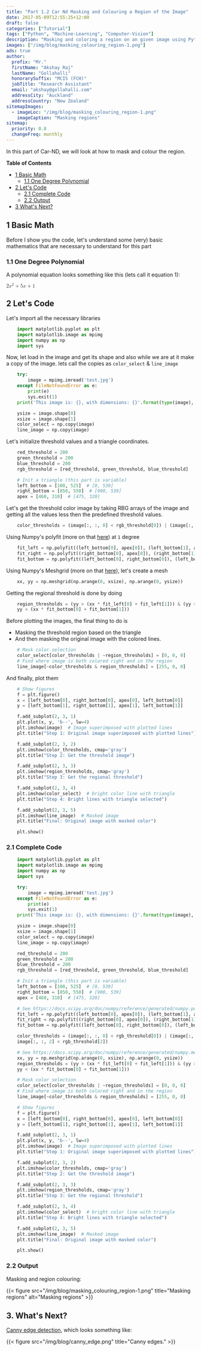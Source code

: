 ```yaml
---
title: "Part 1.2 Car Nd Masking and Colouring a Region of the Image"
date: 2017-05-09T12:55:25+12:00
draft: false
categories: ["Tutorial"]
tags: ["Python", "Machine-Learning", "Computer-Vision"]
description: "Masking and coloring a region on an given image using Python 3."
images: ["/img/blog/masking_colouring_region-1.png"]
ads: true
author:
  prefix: "Mr."
  firstName: "Akshay Raj"
  lastName: "Gollahalli"
  honorarySuffix: "MCIS (FCH)"
  jobTitle: "Research Assistant"
  email: "akshay@gollahalli.com"
  addressCity: "Auckland"
  addressCountry: "New Zealand"
sitemapImages:
  - imageLoc: "/img/blog/masking_colouring_region-1.png"
    imageCaption: "Masking regions"
sitemap:
  priority: 0.8
  changeFreq: monthly
---
```


In this part of Car-ND, we will look at how to mask and colour the region.

**Table of Contents**

- [1 Basic Math][0]
  - [1.1 One Degree Polynomial][1]
- [2 Let's Code][2]
  - [2.1 Complete Code][3]
  - [2.2 Output][4]
- [3 What's Next?][5]

## 1 Basic Math

Before I show you the code, let's understand some (very) basic mathematics that are necessary to understand for this part

### 1.1 One Degree Polynomial

A polynomial equation looks something like this (lets call it equation 1):

<math xmlns="http://www.w3.org/1998/Math/MathML">
<mrow>
    <mn>2</mn>
    <msup>
        <mi>x</mi>
        <mn>2</mn>
    </msup>
    <mo>+</mo>
    <mn>5</mn>
    <mi>x</mi>
    <mo>+</mo>
    <mn>1</mn>
</mrow>
</math>

## 2 Let's Code

Let's import all the necessary libraries

```python
    import matplotlib.pyplot as plt
    import matplotlib.image as mpimg
    import numpy as np
    import sys
```

Now, let load in the image and get its shape and also while we are at it make a copy of the image. lets call the copies as `color_select` & `line_image`

```python
    try:
        image = mpimg.imread('test.jpg')
    except FileNotFoundError as e:
        print(e)
        sys.exit(1)
    print('This image is: {}, with dimensions: {}'.format(type(image), image.shape))

    ysize = image.shape[0]
    xsize = image.shape[1]
    color_select = np.copy(image)
    line_image = np.copy(image)
```

Let's initialize threshold values and a triangle coordinates.

```python
    red_threshold = 200
    green_threshold = 200
    blue_threshold = 200
    rgb_threshold = [red_threshold, green_threshold, blue_threshold]

    # Init a triangle (this part is variable)
    left_bottom = [100, 525]  # [0, 539]
    right_bottom = [850, 550]  # [900, 539]
    apex = [460, 310]  # [475, 320]
```

Let's get the threshold color image by taking RBG arrays of the image and getting all the values less then the predefined threshold values.

```python
    color_thresholds = (image[:, :, 0] < rgb_threshold[0]) | (image[:, :, 1] < rgb_threshold[1]) | (image[:, :, 2] < rgb_threshold[2])
```

Using Numpy's polyfit (more on that [here][6]) at `1` degree

```python
    fit_left = np.polyfit((left_bottom[0], apex[0]), (left_bottom[1], apex[1]), 1)
    fit_right = np.polyfit((right_bottom[0], apex[0]), (right_bottom[1], apex[1]), 1)
    fit_bottom = np.polyfit((left_bottom[0], right_bottom[0]), (left_bottom[1], right_bottom[1]), 1)
```

Using Numpy's Meshgrid (more on that [here][7]), let's create a mesh

```python
    xx, yy = np.meshgrid(np.arange(0, xsize), np.arange(0, ysize))
```

Getting the regional threshold is done by doing

```python
    region_thresholds = (yy > (xx * fit_left[0] + fit_left[1])) & (yy > (xx * fit_right[0] + fit_right[1])) & (
    yy < (xx * fit_bottom[0] + fit_bottom[1]))
```

Before plotting the images, the final thing to do is

- Masking the threshold region based on the triangle
- And then masking the original image with the colored lines.

```python
    # Mask color selection
    color_select[color_thresholds | ~region_thresholds] = [0, 0, 0]
    # Find where image is both colored right and in the region
    line_image[~color_thresholds & region_thresholds] = [255, 0, 0]
```

And finally, plot them

```python
    # Show figures
    f = plt.figure()
    x = [left_bottom[0], right_bottom[0], apex[0], left_bottom[0]]
    y = [left_bottom[1], right_bottom[1], apex[1], left_bottom[1]]

    f.add_subplot(2, 3, 1)
    plt.plot(x, y, 'b--', lw=4)
    plt.imshow(image)  # Image superimposed with plotted lines
    plt.title("Step 1: Original image superimposed with plotted lines")

    f.add_subplot(2, 3, 2)
    plt.imshow(color_thresholds, cmap='gray')
    plt.title("Step 2: Get the threshold image")

    f.add_subplot(2, 3, 3)
    plt.imshow(region_thresholds, cmap='gray')
    plt.title("Step 3: Get the regional threshold")

    f.add_subplot(2, 3, 4)
    plt.imshow(color_select)  # bright color line with triangle
    plt.title("Step 4: Bright lines with triangle selected")

    f.add_subplot(2, 3, 5)
    plt.imshow(line_image)  # Masked image
    plt.title("Final: Original image with masked color")

    plt.show()
```

### 2.1 Complete Code

```python
    import matplotlib.pyplot as plt
    import matplotlib.image as mpimg
    import numpy as np
    import sys

    try:
        image = mpimg.imread('test.jpg')
    except FileNotFoundError as e:
        print(e)
        sys.exit(1)
    print('This image is: {}, with dimensions: {}'.format(type(image), image.shape))

    ysize = image.shape[0]
    xsize = image.shape[1]
    color_select = np.copy(image)
    line_image = np.copy(image)

    red_threshold = 200
    green_threshold = 200
    blue_threshold = 200
    rgb_threshold = [red_threshold, green_threshold, blue_threshold]

    # Init a triangle (this part is variable)
    left_bottom = [100, 525]  # [0, 539]
    right_bottom = [850, 550]  # [900, 539]
    apex = [460, 310]  # [475, 320]

    # See https://docs.scipy.org/doc/numpy/reference/generated/numpy.polyfit.html for more info
    fit_left = np.polyfit((left_bottom[0], apex[0]), (left_bottom[1], apex[1]), 1)
    fit_right = np.polyfit((right_bottom[0], apex[0]), (right_bottom[1], apex[1]), 1)
    fit_bottom = np.polyfit((left_bottom[0], right_bottom[0]), (left_bottom[1], right_bottom[1]), 1)

    color_thresholds = (image[:, :, 0] < rgb_threshold[0]) | (image[:, :, 1] < rgb_threshold[1]) | (
    image[:, :, 2] < rgb_threshold[2])

    # See https://docs.scipy.org/doc/numpy/reference/generated/numpy.meshgrid.html for more info
    xx, yy = np.meshgrid(np.arange(0, xsize), np.arange(0, ysize))
    region_thresholds = (yy > (xx * fit_left[0] + fit_left[1])) & (yy > (xx * fit_right[0] + fit_right[1])) & (
    yy < (xx * fit_bottom[0] + fit_bottom[1]))

    # Mask color selection
    color_select[color_thresholds | ~region_thresholds] = [0, 0, 0]
    # Find where image is both colored right and in the region
    line_image[~color_thresholds & region_thresholds] = [255, 0, 0]

    # Show figures
    f = plt.figure()
    x = [left_bottom[0], right_bottom[0], apex[0], left_bottom[0]]
    y = [left_bottom[1], right_bottom[1], apex[1], left_bottom[1]]

    f.add_subplot(2, 3, 1)
    plt.plot(x, y, 'b--', lw=4)
    plt.imshow(image)  # Image superimposed with plotted lines
    plt.title("Step 1: Original image superimposed with plotted lines")

    f.add_subplot(2, 3, 2)
    plt.imshow(color_thresholds, cmap='gray')
    plt.title("Step 2: Get the threshold image")

    f.add_subplot(2, 3, 3)
    plt.imshow(region_thresholds, cmap='gray')
    plt.title("Step 3: Get the regional threshold")

    f.add_subplot(2, 3, 4)
    plt.imshow(color_select)  # bright color line with triangle
    plt.title("Step 4: Bright lines with triangle selected")

    f.add_subplot(2, 3, 5)
    plt.imshow(line_image)  # Masked image
    plt.title("Final: Original image with masked color")

    plt.show()
```

### 2.2 Output

Masking and region colouring:

{{< figure src="/img/blog/masking_colouring_region-1.png" title="Masking regions" alt="Masking regions" >}}

## 3. What's Next?

[Canny edge detection](https://en.wikipedia.org/wiki/Canny_edge_detector), which looks something like:

{{< figure src="/img/blog/canny_edge.png" title="Canny edges." >}}

[0]: #1-basic-math
[1]: #11-one-degree-polynomial
[2]: #2-lets-code
[3]: #21-complete-code
[4]: #22-output
[5]: #3-whats-next
[6]: https://docs.scipy.org/doc/numpy/reference/generated/numpy.polyfit.html
[7]: https://docs.scipy.org/doc/numpy/reference/generated/numpy.meshgrid.html

<script src='https://cdnjs.cloudflare.com/ajax/libs/mathjax/2.7.4/MathJax.js?config=TeX-MML-AM_CHTML' async></script>
